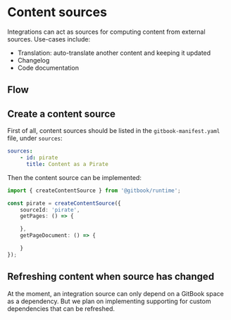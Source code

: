 # Content sources 

Integrations can act as sources for computing content from external sources. Use-cases include:

- Translation: auto-translate another content and keeping it updated
- Changelog
- Code documentation


## Flow

## Create a content source

First of all, content sources should be listed in the `gitbook-manifest.yaml` file, under `sources`:

```yaml
sources:
    - id: pirate
      title: Content as a Pirate
```

Then the content source can be implemented:

```ts
import { createContentSource } from '@gitbook/runtime';

const pirate = createContentSource({
    sourceId: 'pirate',
    getPages: () => {

    },
    getPageDocument: () => {

    }
});
```

## Refreshing content when source has changed

At the moment, an integration source can only depend on a GitBook space as a dependency. But we plan on implementing supporting for custom dependencies that can be refreshed.
